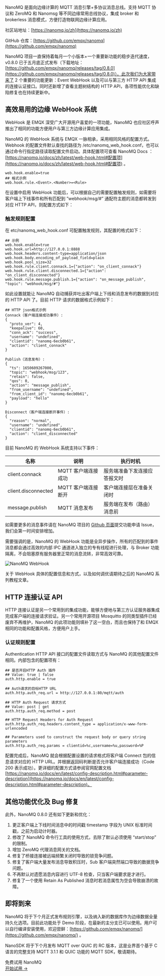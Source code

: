 NanoMQ 是面向边缘计算的 MQTT 消息引擎+多协议消息总线。支持 MQTT 协议和 ZeroMQ 和 Nanomsg 等不同边缘常用总线协议，集成 broker 和 brokerless 消息模式，方便打造物联网边缘计算应用。

社区站地址：[https://nanomq.io/zh](https://nanomq.io/zh)

GitHub 仓库：[https://github.com/emqx/nanomq](https://github.com/emqx/nanomq)

NanoMQ 项目一直保持着每月一个小版本+一个重要新功能的稳步迭代速度，v0.8.0 已于五月底正式发布（下载地址：[https://github.com/emqx/nanomq/releases/tag/0.8.0](https://github.com/emqx/nanomq/releases/tag/0.8.0)）。此次我们为大家带来了 2 个重要的功能更新：Event WebHook 以及可以与第三方 HTTP API 集成的连接认证接口。同时还新增了查看主题树结构的 HTTP API，各项性能优化和缺陷修复也在持续更新中。

## 高效易用的边缘 WebHook 系统

WebHook 是 EMQX 深受广大开源用户喜爱的一项功能，NanoMQ 也应社区呼声推出了相同的功能方便用户与第三方边缘计算应用集成。

NanoMQ 的 WebHook 系统与 EMQX 一脉相承，采用相同风格的配置方式。Webhook 的配置文件默认查找的路径为 /etc/nanomq_web_hook.conf，也可以通过命令行指定路径读取配置文件启动。具体配置项可查看 NanoMQ Docs ：[https://nanomq.io/docs/zh/latest/web-hook.html#配置项](https://nanomq.io/docs/zh/latest/web-hook.html#配置项) 。

```
web.hook.enable=true
## 格式示例
web.hook.rule.<Event>.<Number>=<Rule>
```

在设置中启用 WebHook 功能后，可以根据自己的需要配置触发规则，如需要将客户端上下线事件和所有匹配到 ”webhook/msg/#” 通配符主题的消息都转发到对应 HTTP API，则配置方式如下：

### 触发规则配置

在 etc/nanomq_web_hook.conf 可配置触发规则，其配置的格式如下：

```
## 示例
web.hook.enable=true
web.hook.url=http://127.0.0.1:8888
web.hook.headers.content-type=application/json
web.hook.body.encoding_of_payload_field=plain
web.hook.pool_size=32
web.hook.rule.client.connack.1={"action": "on_client_connack"}
web.hook.rule.client.disconnected.1={"action": "on_client_disconnected"}
web.hook.rule.message.publish.1={"action": "on_message_publish", "topic": "webhook/msg/#"}
```

如此设置就能让 NanoMQ 自动捕获并吐出客户端上下线和消息发布的数据到对应的 HTTP API 了。目前 HTTP 请求的数据格式示例如下：

```
## HTTP json格式示例
Connack（客户端连接成功事件）:
{
  "proto_ver": 4,
  "keepalive": 60,
  "conn_ack": "success",
  "username": "undefined",
  "clientid": "nanomq-6ecb0b61",
  "action": "client_connack"
}

Publish（消息发布）:
{
  "ts": 1650609267000,
  "topic": "webhook/msg/123",
  "retain": false,
  "qos": 0,
  "action": "message_publish",
  "from_username": "undefined",
  "from_client_id": "nanomq-6ecb0b61",
  "payload": "hello"
}

Disconnect（客户端连接断开事件）:
{
  "reason": "normal",
  "username": "undefined",
  "clientid": "nanomq-6ecb0b61",
  "action": "client_disconnected"
}
```

目前 NanoMQ 的 WebHook 系统支持以下事件：

| 名称                | 说明                | 执行时机                     |
| ------------------- | ------------------- | ---------------------------- |
| client.connack      | MQTT 客户端连接成功 | 服务端准备下发连接应答报文时 |
| client.disconnected | MQTT 客户端连接断开 | 客户端连接层在准备关闭时     |
| message.publish     | MQTT 消息发布       | 服务端在发布（路由）消息前   |

如需要更多的消息事件请在 NanoMQ 项目的 [Github 页面](https://github.com/emqx/nanomq)提交功能申请 Issue，我们会第一时间安排增加。

需要强调的是，NanoMQ 的 WebHook 功能是全异步操作，所有的匹配到的事件消息都会通过高效的内部 IPC 通道进入独立的专有线程进行处理，与 Broker 功能隔离，不会阻塞原有服务器里正常的消息流转，非常高效可靠。

![NanoMQ WebHook](https://assets.emqx.com/images/2b94a37e4267d9b924a1c28cdba2c159.png)


关于 WebHook 具体的配置信息和方式，以及如何调优请期待之后的 NanoMQ 系列教程文章。

## HTTP 连接认证 API

HTTP 连接认证是另一个常用到的集成功能，能够方便地与第三方认证服务器集成完成客户端的连接请求验证。另一个常用开源项目 Mosquitto 的同类型插件已经废弃不再维护，NanoMQ 的此项功能则填补了这一空白，而且也保持了和 EMQX 相同的功能和配置风格，方便用户上手。

### 认证规则配置

Authentication HTTP API 接口的配置文件读取方式与 NanoMQ 的其他配置文件相同。内部包含的配置项有：

```
## 是否开启HTTP Auth 插件
## Value: true | false
auth.http.enable = true

## Auth请求的目标HTTP URL
auth.http.auth_req.url = http://127.0.0.1:80/mqtt/auth

## HTTP Auth Request 请求方式
## Value: post | get
auth.http.auth_req.method = post

## HTTP Request Headers for Auth Request
auth.http.auth_req.headers.content_type = application/x-www-form-urlencoded

## Parameters used to construct the request body or query string parameters
auth.http.auth_req.params = clientid=%c,username=%u,password=%P
```

配置完成后，NanoMQ 就会根据配置设置的请求格式将客户端 Connect 包的信息请求对应的 HTTP URL。并根据返回码判断是否允许客户端连接成功（Code 200 表示成功）。更详细的配置方式请参阅官网配置文档[https://nanomq.io/docs/en/latest/config-description.html#parameter-description](https://nanomq.io/docs/en/latest/config-description.html#parameter-description)。

## 其他功能优化及 Bug 修复

此外，NanoMQ 0.8.0 还有如下更新和优化：

1. 更正客户端上下线时间消息中的时间戳 timestamp 字段为 UNIX 标准时间戳，之前为启动计时器。
2. 修改了 NanoMQ 命令行工具的使用方式，去除了默认必须使用 “start/stop” 的限制。
3. 增加 ZeroMQ 代理消息网关的文档。
4. 修复了桥接连接被远端频繁关闭时导致的锁竞争问题。
5. 修复了客户端大量发布消息导致积压时，Sub 客户端突然端口导致的数据竞争问题。
6. 不再默认对遗愿消息内容进行 UTF-8 检查，只当客户端要求是才进行。
7. 修复了一个使用 Retain As Published 消息时若消息属性为空会导致崩溃的故障。

## 即将到来

NanoMQ 将于下个月正式发布规则引擎，以及纳入新的数据库作为边缘数据全量持久化选项。目前此功能处于 Demo 阶段，在最新的主分支已可以使用。用户可以自行编译安装使用，欢迎尝鲜：[https://github.com/emqx/nanomq/](https://github.com/emqx/nanomq/) 。

NanoSDK 将于下个月发布 MQTT over QUIC 的 RC 版本，这是业界首个基于 C 语言的完整支持 MQTT 3.1.1 和 QUIC 功能的 MQTT SDK，敬请期待。


<section class="promotion">
    <div>
        免费试用 NanoMQ
    </div>
    <a href="https://www.emqx.com/zh/try?product=nanomq" class="button is-gradient px-5">开始试用 →</a>
</section>
